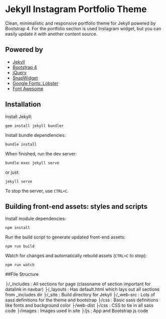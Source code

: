# Jekyll Instagram Portfolio Theme

Clean, minimalistic and responsive portfolio theme for Jekyll powered by Bootstrap 4.
For the portfolio section is used Instagram widget, but you can easily update it with another content source.


## Powered by

- [Jekyll](https://jekyllrb.com/)
- [Bootstrap 4](http://v4-alpha.getbootstrap.com/)
- [jQuery](https://jquery.com/)
- [SnapWidget](https://snapwidget.com)
- [Google Fonts: Lobster](https://fonts.google.com/specimen/Lobster)
- [Font Awesome](http://fontawesome.io/)

## Installation
Install Jekyll:

```
gem install jekyll bundler
```

Install bundle dependiencies:

```
bundle install
```

When finished, run the dev server:

```
bundle exec jekyll serve
```

or just:

```
jekyll serve

```
To stop the server, use `CTRL+C`.

## Building front-end assets: styles and scripts

Install module dependencies:

```
npm install
```

Run the build script to generate updated front-end assets:

```
npm run build
```

Watch for changes and automatically rebuild assets (`CTRL+C` to stop):
```
npm run watch
```

##File Structure

├/_includes : All sections for page (classname of section important for datalink in navbar)
├/_layouts : Has default.html which lays out all sections from _includes dir
├/_site : Build directory for Jekyll
├/_web-src : Lots of sass definitions for the theme and bootstrap
├/css : Basic sass definitions like fonts and background color
├/web-dist
	├/css : CSS to tie in all sass code
	├/images : Images used in site
	├/js : App and Bootstrap js code


